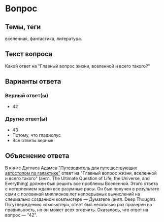# Вопрос

## Темы, теги

вселенная, фантастика, литература.

## Текст вопроса

Какой ответ на "Главный вопрос жизни, вселенной и всего такого?"

## Варианты ответа

### Верный ответ(ы)

* 42

### Другие ответ(ы)
 
 * 43
 * Потому, что гладиолус
 * Все ответы верные

## Объяснение ответа

В книге Дугласа Адамса ["Путеводитель для путешествующих автостопом по галактике"](https://ru.wikipedia.org/wiki/%D0%9E%D1%82%D0%B2%D0%B5%D1%82_%D0%BD%D0%B0_%D0%B3%D0%BB%D0%B0%D0%B2%D0%BD%D1%8B%D0%B9_%D0%B2%D0%BE%D0%BF%D1%80%D0%BE%D1%81_%D0%B6%D0%B8%D0%B7%D0%BD%D0%B8,_%D0%B2%D1%81%D0%B5%D0%BB%D0%B5%D0%BD%D0%BD%D0%BE%D0%B9_%D0%B8_%D0%B2%D1%81%D0%B5%D0%B3%D0%BE_%D1%82%D0%B0%D0%BA%D0%BE%D0%B3%D0%BE) ответ на "Главный вопрос жизни, вселенной и всего такого" (англ. The Ultimate Question of Life, the Universe, and Everything) должен был решить все проблемы Вселенной. Этого ответа с нетерпением ждали все разумные расы. Он был получен в результате семи с половиной миллионов лет непрерывных вычислений на специально созданном компьютере — Думателе (англ. Deep Thought). По утверждению компьютера, ответ был несколько раз проверен на правильность, но он может всех огорчить. Оказалось, что ответ на вопрос — "42".
